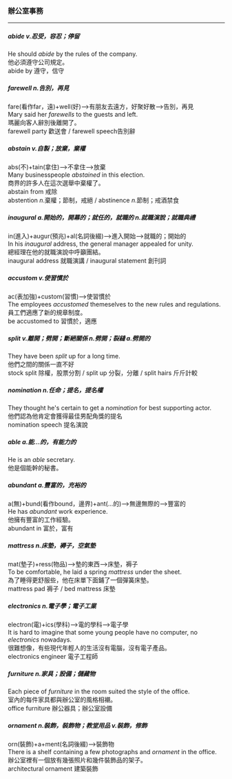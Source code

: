 ### 辦公室事務
---
##### abide *v*.忍受，容忍；停留
He should *abide* by the rules of the company.  
他必須遵守公司規定。  
abide by 遵守，信守  

##### farewell *n*.告別，再見  
fare(看作far，遠)+well(好)-->有朋友去遠方，好聚好散-->告別，再見  
Mary said her *farewells* to the guests and left.  
瑪麗向客人辭別後離開了。  
farewell party 歡送會 / farewell speech告別辭  

##### abstain *v*.自製；放棄，棄權  
abs(不)+tain(拿住)-->不拿住-->放棄  
Many businesspeople *abstained* in this election.  
商界的許多人在這次選舉中棄權了。  
abstain from 戒除  
abstention *n*.棄權；節制，戒絕 / abstinence *n*.節制；戒酒禁食  

##### inaugural *a*.開始的，開幕的；就任的，就職的 *n*.就職演說；就職典禮  
in(進入)+augur(預兆)+al(名詞後綴)-->進入開始-->就職的；開始的  
In his *inaugural* address, the general manager appealed for unity.  
總經理在他的就職演說中呼籲團結。  
inaugural address 就職演講 / inaugural statement 創刊詞  

##### accustom *v*.使習慣於  
ac(表加強)+custom(習慣)-->使習慣於  
The employees *accustomed* themeselves to the new rules and regulations.  
員工們適應了新的規章制度。  
be accustomed to 習慣於，適應  

##### split *v*.離開；劈開；斷絕關係 *n*.劈開；裂縫 *a*.劈開的  
They have been *split* up for a long time.  
他們之間的關係一直不好  
stock split 除權，股票分割 / split up 分裂，分離 / split hairs 斤斤計較  

##### nomination *n*.任命；提名，提名權  
They thought he's certain to get a *nomination* for best supporting actor.  
他們認為他肯定會獲得最佳男配角獎的提名  
nomination speech 提名演說  

##### able *a*.能...的，有能力的  
He is an *able* secretary.  
他是個能幹的秘書。  

##### abundant *a*.豐富的，充裕的  
a(無)+bund(看作bound，邊界)+ant(...的)-->無邊無際的-->豐富的  
He has *abundant* work experience.  
他擁有豐富的工作經驗。  
abundant in 富於，富有  

##### mattress *n*.床墊，褥子，空氣墊  
mat(墊子)+ress(物品)-->墊的東西-->床墊，褥子  
To be comfortable, he laid a spring *mattress* under the sheet.  
為了睡得更舒服些，他在床單下面鋪了一個彈簧床墊。  
mattress pad 褥子 / bed mattress 床墊  

##### electronics *n*.電子學；電子工業  
electron(電)+ics(學科)-->電的學科-->電子學  
It is hard to imagine that some young people have no computer, no *electronics* nowadays.  
很難想像，有些現代年輕人的生活沒有電腦，沒有電子產品。  
electronics engineer 電子工程師  

##### furniture *n*.家具；設備；儲藏物  
Each piece of *furniture* in the room suited the style of the office.  
室內的每件家具都與辦公室的風格相襯。  
office furniture 辦公器具；辦公室設備  

##### ornament *n*.裝飾，裝飾物；教堂用品 *v*.裝飾，修飾  
orn(裝飾)+a+ment(名詞後綴)-->裝飾物  
There is a shelf containing a few photographs and *ornament* in the office.  
辦公室裡有一個放有幾張照片和幾件裝飾品的架子。  
architectural ornament 建築裝飾  

##### 